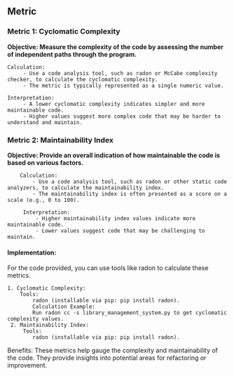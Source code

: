 ## Metric

### Metric 1: Cyclomatic Complexity

**Objective: Measure the complexity of the code by assessing the number of independent paths through the program.**

    Calculation:
         - Use a code analysis tool, such as radon or McCabe complexity checker, to calculate the cyclomatic complexity.
         - The metric is typically represented as a single numeric value.

    Interpretation:
         - A lower cyclomatic complexity indicates simpler and more maintainable code.
         - Higher values suggest more complex code that may be harder to understand and maintain.
         
### Metric 2: Maintainability Index
**Objective: Provide an overall indication of how maintainable the code is based on various factors.**

        Calculation:
            - Use a code analysis tool, such as radon or other static code analyzers, to calculate the maintainability index.
            - The maintainability index is often presented as a score on a scale (e.g., 0 to 100).
            
         Interpretation:
             - Higher maintainability index values indicate more maintainable code.
             - Lower values suggest code that may be challenging to maintain.
             
#### Implementation:
For the code provided, you can use tools like radon to calculate these metrics.

    1. Cyclomatic Complexity:
        Tools:
            radon (installable via pip: pip install radon).
            Calculation Example:
            Run radon cc -s library_management_system.py to get cyclomatic complexity values.
     2. Maintainability Index:
         Tools:
            radon (installable via pip: pip install radon).
             
Benefits:
These metrics help gauge the complexity and maintainability of the code.
They provide insights into potential areas for refactoring or improvement.
